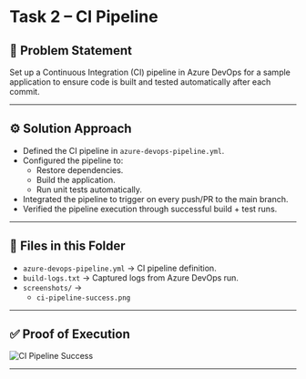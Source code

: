 # Task 2 – CI Pipeline  

## 📌 Problem Statement  
Set up a Continuous Integration (CI) pipeline in Azure DevOps for a sample application to ensure code is built and tested automatically after each commit.  

---

## ⚙️ Solution Approach  
- Defined the CI pipeline in `azure-devops-pipeline.yml`.  
- Configured the pipeline to:  
  - Restore dependencies.  
  - Build the application.  
  - Run unit tests automatically.  
- Integrated the pipeline to trigger on every push/PR to the main branch.  
- Verified the pipeline execution through successful build + test runs.  

---

## 📂 Files in this Folder  
- `azure-devops-pipeline.yml` → CI pipeline definition.  
- `build-logs.txt` → Captured logs from Azure DevOps run.  
- `screenshots/` →  
  - `ci-pipeline-success.png`  

---

## ✅ Proof of Execution  
![CI Pipeline Success](screenshots/ci-pipeline-success.png)  

---



